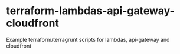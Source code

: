 # terraform-lambdas-api-gateway-cloudfront
Example terraform/terragrunt scripts for lambdas, api-gateway and cloudfront
